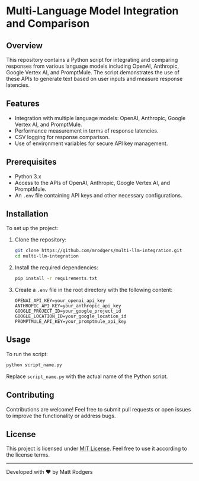 # Multi-Language Model Integration and Comparison

## Overview
This repository contains a Python script for integrating and comparing responses from various language models including OpenAI, Anthropic, Google Vertex AI, and PromptMule. The script demonstrates the use of these APIs to generate text based on user inputs and measure response latencies.

## Features
- Integration with multiple language models: OpenAI, Anthropic, Google Vertex AI, and PromptMule.
- Performance measurement in terms of response latencies.
- CSV logging for response comparison.
- Use of environment variables for secure API key management.

## Prerequisites
- Python 3.x
- Access to the APIs of OpenAI, Anthropic, Google Vertex AI, and PromptMule.
- An `.env` file containing API keys and other necessary configurations.

## Installation

To set up the project:

1. Clone the repository:
   ```bash
   git clone https://github.com/mrodgers/multi-llm-integration.git
   cd multi-llm-integration
   ```

2. Install the required dependencies:
   ```bash
   pip install -r requirements.txt
   ```

3. Create a `.env` file in the root directory with the following content:
   ```
   OPENAI_API_KEY=your_openai_api_key
   ANTHROPIC_API_KEY=your_anthropic_api_key
   GOOGLE_PROJECT_ID=your_google_project_id
   GOOGLE_LOCATION_ID=your_google_location_id
   PROMPTMULE_API_KEY=your_promptmule_api_key
   ```

## Usage

To run the script:

```bash
python script_name.py
```

Replace `script_name.py` with the actual name of the Python script.

## Contributing

Contributions are welcome! Feel free to submit pull requests or open issues to improve the functionality or address bugs.

## License

This project is licensed under [MIT License](LICENSE.md). Feel free to use it according to the license terms.

---

Developed with ❤ by Matt Rodgers
